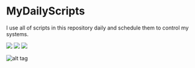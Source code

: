 # MyDailyScripts
I use all of scripts in this repository daily and schedule them to control my systems.

[![](https://img.shields.io/github/issues/EmreOvunc/MyDailyScripts)](https://github.com/EmreOvunc/MyDailyScripts/issues)
[![](https://img.shields.io/github/stars/EmreOvunc/MyDailyScripts)](https://github.com/EmreOvunc/MyDailyScripts/stargazers)
[![](https://img.shields.io/github/forks/EmreOvunc/MyDailyScripts)](https://github.com/EmreOvunc/MyDailyScripts/network/members)

![alt tag](https://emreovunc.com/images/mydaily_scripts.png)
